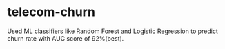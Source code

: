 # telecom-churn
Used ML classifiers like Random Forest and Logistic Regression to predict churn rate with AUC score of 92%(best).
